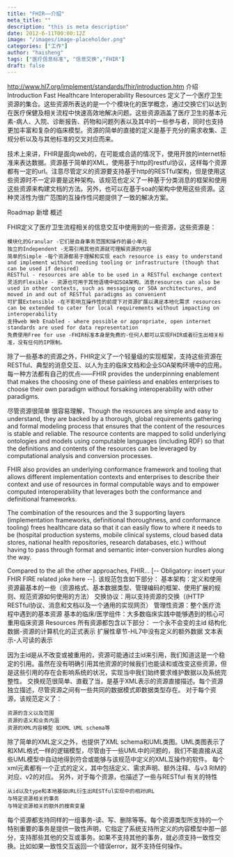 ```yaml
---
title: "FHIR——介绍"
meta_title: ""
description: "this is meta description"
date: 2012-6-11T00:00:12Z
image: "/images/image-placeholder.png"
categories: ["工作"]
author: "haisheng"
tags: ["医疗信息标准", "信息交换","FHIR"]
draft: false
---
```



http://www.hl7.org/implement/standards/fhir/introduction.htm
介绍Introduction
Fast Healthcare Interoperability Resources 定义了一个医疗卫生资源的集合。这些资源所表达的是一个个模块化的医学概念，通过交换它们以达到在医疗保健及相关流程中快速高效地解决问题。这些资源涵盖了医疗卫生的基本元素-病人、入院、诊断报告、药物和问题列表以及其中的一些参与者，同时也支持更加丰富和复杂的临床模型。资源的简单的直接的定义是基于充分的需求收集、正规分析以及与其他标准的交叉对应而来。

技术上来讲，FHIR是面向web的，在可能或合适的情况下，使用开放的internet标准来表达数据。资源基于简单的XML，使用基于http的restful协议，这样每个资源都有一定的url。注意尽管定义的资源要支持基于http的RESTful架构，但是使用这些资源时不一定非要是这种架构。该规范也定义了一种基于分类消息的框架和使用这些资源来构建文档的方法。另外，也可以在基于soa的架构中使用这些资源。这种灵活性为很广范围的互操作性问题提供了一致的解决方案。

Roadmap
新增
概述

FHIR定义了医疗卫生流程相关的信息交互中使用到的一些资源，这些资源是：

    模块化的Granular -它们是自身事务范围和操作的最小单元
    独立的Independent -无需引用其他资源就可理解资源的内容
    简单的Simple -每个资源都易于理解和实现 each resource is easy to understand and implement without needing tooling or infrastructure (though that can be used if desired)
    RESTful - resources are able to be used in a RESTful exchange context
    灵活的Flexible - 资源也可用于其他语境中如SOA架构、消息resources can also be used in other contexts, such as messaging or SOA architectures, and moved in and out of RESTful paradigms as convenient
    可扩展Extensible -在不影响互操作性的前提下对资源扩展以满足本地化需求 resources can be extended to cater for local requirements without impacting on interoperability
    支持web Web Enabled - where possible or appropriate, open internet standards are used for data representation
    免费使用Free for use -FHIR标准本身是免费的-任何人都可以实现FHIR或者衍生出相关标准，没有任何的IP限制。

除了一些基本的资源之外，FHIR定义了一个轻量级的实现框架，支持这些资源在RESTful、典型的消息交互、以人为主的临床文档和企业SOA架构环境中的应用。每一种方法都有自己的优点——FHIR provides the underpinning enablement that makes the choosing one of these painless and enables enterprises to choose their own paradigm without forsaking interoperability with other paradigms.

尽管资源很简单 很容易理解，Though the resources are simple and easy to understand, they are backed by a thorough, global requirements gathering and formal modeling process that ensures that the content of the resources is stable and reliable. The resource contents are mapped to solid underlying ontologies and models using computable languages (including RDF) so that the definitions and contents of the resources can be leveraged by computational analysis and conversion processes.

FHIR also provides an underlying conformance framework and tooling that allows different implementation contexts and enterprises to describe their context and use of resources in formal computable ways and to empower computed interoperability that leverages both the conformance and definitional frameworks.

The combination of the resources and the 3 supporting layers (implementation frameworks, definitional thoroughness, and conformance tooling) frees healthcare data so that it can easily flow to where it needs to be (hospital production systems, mobile clinical systems, cloud based data stores, national health repositories, research databases, etc.) without having to pass through format and semantic inter-conversion hurdles along the way.

Compared to the all the other approaches, FHIR... [-- Obligatory: insert your FHIR FIRE related joke here --].
该规范包含如下部分：
基本架构：定义和使用资源最基本的一些（资源格式、基本数据类型、管理编码的框架、使用扩展的规则、规范资源如何使用的方法）
交换协议：用以支持资源的交换（(HTTP RESTful协议、消息和文档以及一个通用的实现网页）
管理性资源：整个医疗流程中遇到的基本资源
基本的临床/医学组件：大多数临床实践中能够遇到的核心可重用临床资源
Resources
所有资源都包含以下部分：
一个永不会变的主id
结构化数据-资源的计算机化的正式表示
扩展性章节-HL7中没有定义的额外数据
文本表示-人可读的表示

因为主id是从不改变或被重用的，资源可能通过主id来引用，我们知道这是一个稳定的引用。虽然在没有明确引用其他资源的时候我们也能读和或改变这些资源，但是这些引用的存在会影响系统的状况，实现当中我们始终要求维护数据以及系统完整性。
交换规范很简单、直截了当，是基于XML表示的资源直接描述。每个资源独立描述，尽管资源之间有一些共同的数据模式即数据类型存在。
对于每个资源，该规范定义了：

    资源的含义以及范围
    资源的语义和业务内涵
    资源的XML内容模型 如XML UML schema等

除了简单的XML定义之外，也提供了XML schema和UML类图。UML类图表示了和XML格式一样的逻辑模型，尽管由于一些UML中的问题的，我们不能直接从这些UML模型中自动地得到符合或能够与该规范中定义的XML互操作的软件。
每个xml元素都有一个正式的定义，其中包括定义、需求声明、额外注释、与v3 RIM的对应、v2的对应。
另外，对于每个资源，也描述了一些与RESTful 有关的特性

    从id以及type和本地基础URL衍生出RESTful实现中的相对URL
    与特定资源相关的事务
    与特定资源相关的额外的搜索变量

每个资源都支持同样的一组事务-读、写、删除等等。每个资源类型所支持的一个特别重要的事务是提供一致性声明，它指定了系统支持所定义的内容模型中那一部分，支持那些其他的交互或事务。如果不支持其他的事务，就必须支持一致性交换。比如如果一致性交互返回一个错误error，就不支持任何操作。

